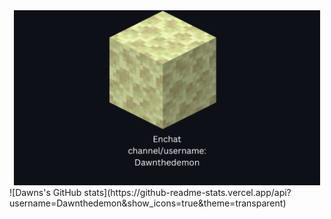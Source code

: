 
<div align="center">
  <img src="./Enchat_Card1.png" height="280" />
</div>
![Dawns's GitHub stats](https://github-readme-stats.vercel.app/api?username=Dawnthedemon&show_icons=true&theme=transparent)
